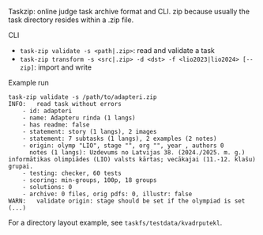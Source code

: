 Taskzip: online judge task archive format and CLI.
zip because usually the task directory resides within a .zip file.

CLI
- `task-zip validate -s <path|.zip>`: read and validate a task
- `task-zip transform -s <src|.zip> -d <dst> -f <lio2023|lio2024> [--zip]`: import and write

Example run
```
task-zip validate -s /path/to/adapteri.zip
INFO:	read task without errors
	- id: adapteri
	- name: Adapteru rinda (1 langs)
	- has readme: false
	- statement: story (1 langs), 2 images
	- statement: 7 subtasks (1 langs), 2 examples (2 notes)
	- origin: olymp "LIO", stage "", org "", year , authors 0
	  notes (1 langs): Uzdevums no Latvijas 38. (2024./2025. m. g.) informātikas olimpiādes (LIO) valsts kārtas; vecākajai (11.-12. klašu) grupai.
	- testing: checker, 60 tests
	- scoring: min-groups, 100p, 18 groups
	- solutions: 0
	- archive: 0 files, orig pdfs: 0, illustr: false
WARN:	validate origin: stage should be set if the olympiad is set (...)
```

For a directory layout example, see `taskfs/testdata/kvadrputekl`.